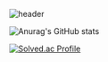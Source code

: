 ![header](https://capsule-render.vercel.app/api?type=waving&color=random&height=300&section=header&text=SUSOT%20gameprogramer&fontSize=60)


![Anurag's GitHub stats](https://github-readme-stats.vercel.app/api?username=SUSOT&show_icons=true&theme=radical)

[![Solved.ac Profile](http://mazassumnida.wtf/api/generate_badge?boj=SUSOT)](https://solved.ac/SUSOT)<br/>
